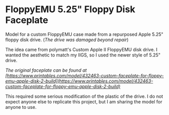 # FloppyEMU 5.25" Floppy Disk Faceplate

Model for a custom FloppyEMU case made from a repurposed Apple 5.25" floppy disk drive. (*The drive was damaged beyond repair*)

The idea came from polymatt's Custom Apple II FloppyEMU disk drive. I wanted the aesthetic to match my IIGS, so I used the newer style of 5.25" drive. 

*The original faceplate can be found at [https://www.printables.com/model/432463-custom-faceplate-for-floppy-emu-apple-disk-2-build](https://www.printables.com/model/432463-custom-faceplate-for-floppy-emu-apple-disk-2-build)*

This required some serious modification of the plastic of the drive. I do not expect anyone else to replicate this project, but I am sharing the model for anyone to use.
